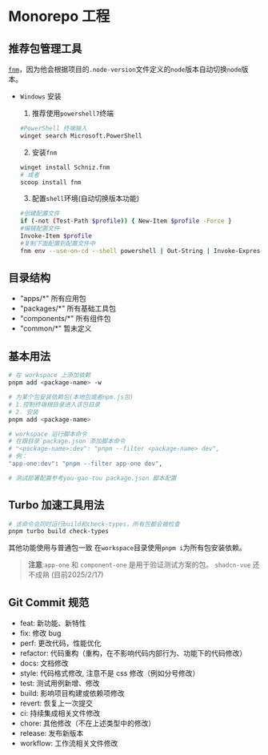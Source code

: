 # Monorepo 工程

## 推荐包管理工具

[`fnm`](https://github.com/Schniz/fnm)，因为他会根据项目的`.node-version`文件定义的`node`版本自动切换`node`版本。

- `Windows` 安装
  1. 推荐使用`powershell7`终端

    ```bash
    #PowerShell 终端输入
    winget search Microsoft.PowerShell
    ```

  2. 安装`fnm`

  ```bash
  winget install Schniz.fnm
  # 或者
  scoop install fnm
  ```

  3. 配置`shell`环境(自动切换版本功能)

    ```bash
    #创建配置文件
    if (-not (Test-Path $profile)) { New-Item $profile -Force }
    #编辑配置文件
    Invoke-Item $profile
    #复制下面配置到配置文件中
    fnm env --use-on-cd --shell powershell | Out-String | Invoke-Expression
    ```

## 目录结构

- "apps/\*" 所有应用包
- "packages/\*" 所有基础工具包
- "components/\*" 所有组件包
- "common/\*" 暂未定义

## 基本用法

```bash
# 在 workspace 上添加依赖
pnpm add <package-name> -w

# 为某个包安装依赖包(本地包或者npm.js包)
# 1.控制终端根目录进入该包目录
# 2. 安装
pnpm add <package-name>

# workspace 运行脚本命令
# 在跟目录`package.json`添加脚本命令
# "<package-name>:dev": "pnpm --filter <package-name> dev",
# 例：
"app-one:dev": "pnpm --filter app-one dev",

# 测试部署配置参考you-gao-tou package.json 脚本配置
```

## Turbo 加速工具用法

```bash
# 该命令会同时运行build和check-types，所有包都会被检查
pnpm turbo build check-types
```

其他功能使用与普通包一致
在`workspace`目录使用`pnpm i`为所有包安装依赖。

> **注意**:`app-one` 和 `component-one` 是用于验证测试方案的包。
`shadcn-vue` 还不成熟 (目前2025/2/17)

## Git Commit 规范

- feat: 新功能、新特性
- fix: 修改 bug
- perf: 更改代码，性能优化
- refactor: 代码重构（重构，在不影响代码内部行为、功能下的代码修改）
- docs: 文档修改
- style: 代码格式修改, 注意不是 css 修改（例如分号修改）
- test: 测试用例新增、修改
- build: 影响项目构建或依赖项修改
- revert: 恢复上一次提交
- ci: 持续集成相关文件修改
- chore: 其他修改（不在上述类型中的修改）
- release: 发布新版本
- workflow: 工作流相关文件修改
